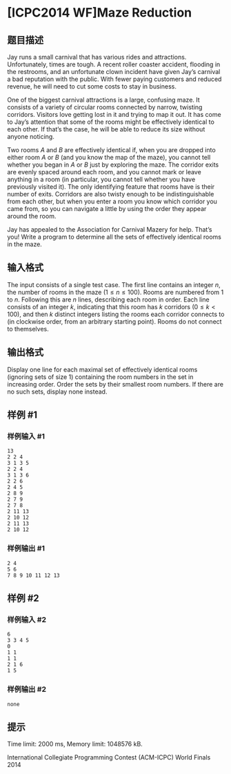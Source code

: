 # [ICPC2014 WF]Maze Reduction

## 题目描述

Jay runs a small carnival that has various rides and attractions. Unfortunately, times are tough. A recent roller coaster accident, flooding in the restrooms, and an unfortunate clown incident have given Jay’s carnival a bad reputation with the public. With fewer paying customers and reduced revenue, he will need to cut some costs to stay in business.

One of the biggest carnival attractions is a large, confusing maze. It consists of a variety of circular rooms connected by narrow, twisting corridors. Visitors love getting lost in it and trying to map it out. It has come to Jay’s attention that some of the rooms might be effectively identical to each other. If that’s the case, he will be able to reduce its size without anyone noticing.

Two rooms $A$ and $B$ are effectively identical if, when you are dropped into either room $A$ or $B$ (and you know the map of the maze), you cannot tell whether you began in $A$ or $B$ just by exploring the maze. The corridor exits are evenly spaced around each room, and you cannot mark or leave anything in a room (in particular, you cannot tell whether you have previously visited it). The only identifying feature that rooms have is their number of exits. Corridors are also twisty enough to be indistinguishable from each other, but when you enter a room you know which corridor you came from, so you can navigate a little by using the order they appear around the room.

Jay has appealed to the Association for Carnival Mazery for help. That’s you! Write a program to determine all the sets of effectively identical rooms in the maze.

## 输入格式

The input consists of a single test case. The first line contains an integer $n$, the number of rooms in the maze ($1 \leq n \leq 100$). Rooms are numbered from 1 to $n$. Following this are $n$ lines, describing each room in order. Each line consists of an integer $k$, indicating that this room has $k$ corridors ($0 \leq k < 100$), and then $k$ distinct integers listing the rooms each corridor connects to (in clockwise order, from an arbitrary starting point). Rooms do not connect to themselves.

## 输出格式

Display one line for each maximal set of effectively identical rooms (ignoring sets of size 1) containing the room numbers in the set in increasing order. Order the sets by their smallest room numbers. If there are no such sets, display none instead.

## 样例 #1

### 样例输入 #1
```
13
2 2 4
3 1 3 5
2 2 4
3 1 3 6
2 2 6
2 4 5
2 8 9
2 7 9
2 7 8
2 11 13
2 10 12
2 11 13
2 10 12
```

### 样例输出 #1

```
2 4
5 6
7 8 9 10 11 12 13
```

## 样例 #2

### 样例输入 #2
```
6
3 3 4 5
0
1 1
1 1
2 1 6
1 5
```

### 样例输出 #2

```
none
```

## 提示

Time limit: 2000 ms, Memory limit: 1048576 kB. 

 International Collegiate Programming Contest (ACM-ICPC) World Finals 2014
